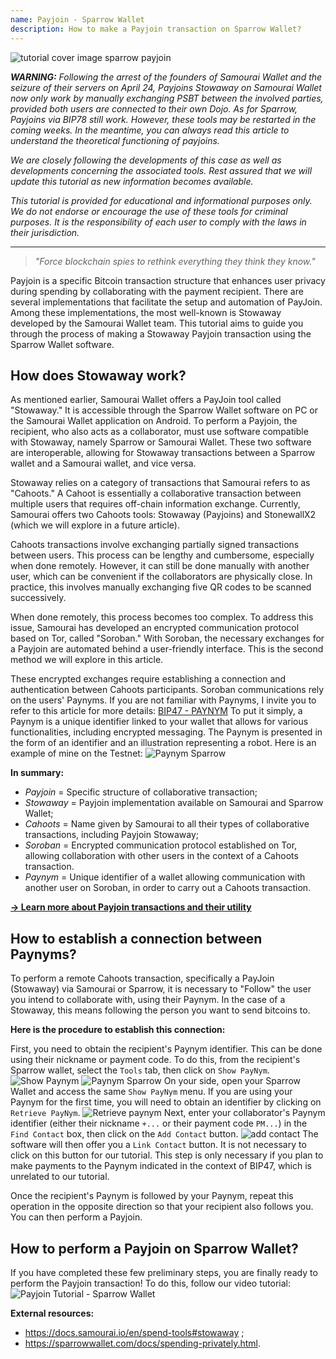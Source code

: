 ```yaml
---
name: Payjoin - Sparrow Wallet
description: How to make a Payjoin transaction on Sparrow Wallet?
---
```


![tutorial cover image sparrow payjoin](assets/cover.webp)

_**WARNING:** Following the arrest of the founders of Samourai Wallet and the seizure of their servers on April 24, Payjoins Stowaway on Samourai Wallet now only work by manually exchanging PSBT between the involved parties, provided both users are connected to their own Dojo. As for Sparrow, Payjoins via BIP78 still work. However, these tools may be restarted in the coming weeks. In the meantime, you can always read this article to understand the theoretical functioning of payjoins._

_We are closely following the developments of this case as well as developments concerning the associated tools. Rest assured that we will update this tutorial as new information becomes available._

_This tutorial is provided for educational and informational purposes only. We do not endorse or encourage the use of these tools for criminal purposes. It is the responsibility of each user to comply with the laws in their jurisdiction._

---

> _"Force blockchain spies to rethink everything they think they know."_

Payjoin is a specific Bitcoin transaction structure that enhances user privacy during spending by collaborating with the payment recipient. There are several implementations that facilitate the setup and automation of PayJoin. Among these implementations, the most well-known is Stowaway developed by the Samourai Wallet team. This tutorial aims to guide you through the process of making a Stowaway Payjoin transaction using the Sparrow Wallet software.

## How does Stowaway work?

As mentioned earlier, Samourai Wallet offers a PayJoin tool called "Stowaway." It is accessible through the Sparrow Wallet software on PC or the Samourai Wallet application on Android. To perform a Payjoin, the recipient, who also acts as a collaborator, must use software compatible with Stowaway, namely Sparrow or Samourai Wallet. These two software are interoperable, allowing for Stowaway transactions between a Sparrow wallet and a Samourai wallet, and vice versa.

Stowaway relies on a category of transactions that Samourai refers to as "Cahoots." A Cahoot is essentially a collaborative transaction between multiple users that requires off-chain information exchange. Currently, Samourai offers two Cahoots tools: Stowaway (Payjoins) and StonewallX2 (which we will explore in a future article).

Cahoots transactions involve exchanging partially signed transactions between users. This process can be lengthy and cumbersome, especially when done remotely. However, it can still be done manually with another user, which can be convenient if the collaborators are physically close. In practice, this involves manually exchanging five QR codes to be scanned successively.

When done remotely, this process becomes too complex. To address this issue, Samourai has developed an encrypted communication protocol based on Tor, called "Soroban." With Soroban, the necessary exchanges for a Payjoin are automated behind a user-friendly interface. This is the second method we will explore in this article.

These encrypted exchanges require establishing a connection and authentication between Cahoots participants. Soroban communications rely on the users' Paynyms. If you are not familiar with Paynyms, I invite you to refer to this article for more details: [BIP47 - PAYNYM](https://planb.network/tutorials/privacy/on-chain/paynym-bip47-a492a70b-50eb-4f95-a766-bae2c5535093)
To put it simply, a Paynym is a unique identifier linked to your wallet that allows for various functionalities, including encrypted messaging. The Paynym is presented in the form of an identifier and an illustration representing a robot. Here is an example of mine on the Testnet: ![Paynym Sparrow](assets/en/1.webp)

**In summary:**

- _Payjoin_ = Specific structure of collaborative transaction;
- _Stowaway_ = Payjoin implementation available on Samourai and Sparrow Wallet;
- _Cahoots_ = Name given by Samourai to all their types of collaborative transactions, including Payjoin Stowaway;
- _Soroban_ = Encrypted communication protocol established on Tor, allowing collaboration with other users in the context of a Cahoots transaction.
- _Paynym_ = Unique identifier of a wallet allowing communication with another user on Soroban, in order to
  carry out a Cahoots transaction.

[**-> Learn more about Payjoin transactions and their utility**](https://planb.network/tutorials/privacy/on-chain/payjoin-848b6a23-deb2-4c5f-a27e-93e2f842140f)

## How to establish a connection between Paynyms?

To perform a remote Cahoots transaction, specifically a PayJoin (Stowaway) via Samourai or Sparrow, it is necessary to "Follow" the user you intend to collaborate with, using their Paynym. In the case of a Stowaway, this means following the person you want to send bitcoins to.

**Here is the procedure to establish this connection:**

First, you need to obtain the recipient's Paynym identifier. This can be done using their nickname or payment code. To do this, from the recipient's Sparrow wallet, select the `Tools` tab, then click on `Show PayNym`.
![Show Paynym](assets/notext/2.webp)
![Paynym Sparrow](assets/en/1.webp)
On your side, open your Sparrow Wallet and access the same `Show PayNym` menu. If you are using your Paynym for the first time, you will need to obtain an identifier by clicking on `Retrieve PayNym`.
![Retrieve paynym](assets/notext/3.webp)
Next, enter your collaborator's Paynym identifier (either their nickname `+...` or their payment code `PM...`) in the `Find Contact` box, then click on the `Add Contact` button.
![add contact](assets/notext/4.webp)
The software will then offer you a `Link Contact` button. It is not necessary to click on this button for our tutorial. This step is only necessary if you plan to make payments to the Paynym indicated in the context of BIP47, which is unrelated to our tutorial.

Once the recipient's Paynym is followed by your Paynym, repeat this operation in the opposite direction so that your recipient also follows you. You can then perform a Payjoin.

## How to perform a Payjoin on Sparrow Wallet?

If you have completed these few preliminary steps, you are finally ready to perform the Payjoin transaction! To do this, follow our video tutorial:
![Payjoin Tutorial - Sparrow Wallet](https://youtu.be/ZQxKod3e0Mg)

**External resources:**

- https://docs.samourai.io/en/spend-tools#stowaway ;
- https://sparrowwallet.com/docs/spending-privately.html.
